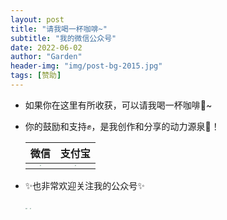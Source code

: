 ```yaml
---
layout: post
title: "请我喝一杯咖啡~"
subtitle: "我的微信公众号"
date: 2022-06-02
author: "Garden"
header-img: "img/post-bg-2015.jpg"
tags: [赞助]
---
```


* 如果你在这里有所收获，可以请我喝一杯咖啡🍮~

* 你的鼓励和支持✊，是我创作和分享的动力源泉🌟！

     |                             微信                             |                            支付宝                            |
     | :----------------------------------------------------------: | :----------------------------------------------------------: |
     | <img src="C:\Users\Jiading chen\Desktop\GardenChan.github.io\img\donate\wechat-donate.jpg" style="zoom:16%;" /> | <img src="C:\Users\Jiading chen\Desktop\GardenChan.github.io\img\donate\alipay-donate.jpg" style="zoom:15%;" /> |
     



* ✨也非常欢迎关注我的公众号✨

    <img src="C:\Users\Jiading chen\Desktop\GardenChan.github.io\img\wechat\wechat-goguide.png" style="zoom:18%;" />     <img src="C:\Users\Jiading chen\Desktop\GardenChan.github.io\img\wechat\wechat-UiPath.png" style="zoom:18%;" />

